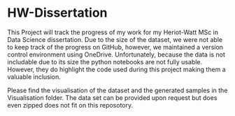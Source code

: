 # HW-Dissertation
This Project will track the progress of my work for my Heriot-Watt MSc in Data Science dissertation. Due to the size of the dataset, we were not able to keep track of the progress on GitHub, however, we maintained a version control environment using OneDrive. Unfortunately, because the data is not includable due to its size the python notebooks are not fully usable. However, they do highlight the code used during this project making them a valuable inclusion. 

Please find the visualisation of the dataset and the generated samples in the Visualisation folder. The data set can be provided upon request but does even zipped does not fit on this reposotory.
